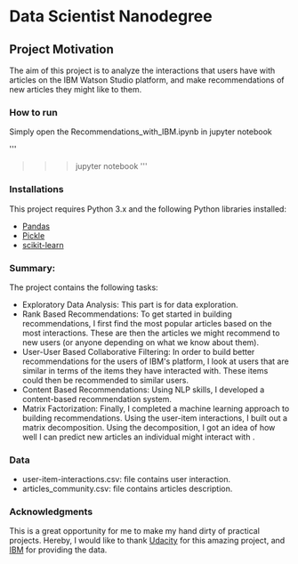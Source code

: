 # Data Scientist Nanodegree


## Project Motivation
The aim of this project is to analyze the interactions that users have with articles on the IBM Watson Studio platform, and make recommendations of new articles they might like to them.

### How to run
Simply open the Recommendations_with_IBM.ipynb in jupyter notebook

'''
>>> jupyter notebook
'''

###  Installations
This project requires Python 3.x and the following Python libraries installed:
- [Pandas](http://pandas.pydata.org)
- [Pickle](https://pickle.pydata.org/)
- [scikit-learn](http://scikit-learn.org/stable/)

### Summary:
The project contains the following tasks:
- Exploratory Data Analysis: This part is for data exploration.
- Rank Based Recommendations: To get started in building recommendations, I first find the most popular articles based on the most interactions. These are then the articles we might recommend to new users (or anyone depending on what we know about them).
- User-User Based Collaborative Filtering: In order to build better recommendations for the users of IBM's platform, I look at users that are similar in terms of the items they have interacted with. These items could then be recommended to similar users.
- Content Based Recommendations:  Using  NLP skills, I developed a content-based recommendation system.
- Matrix Factorization: Finally, I completed a machine learning approach to building recommendations. Using the user-item interactions, I built out a matrix decomposition. Using the decomposition, I got an idea of how well I can predict new articles an individual might interact with .    

### Data
- user-item-interactions.csv: file contains user interaction.
- articles_community.csv: file contains articles description.  

### Acknowledgments
This is a great opportunity for me to make my hand dirty of practical projects.
Hereby, I would like to thank [Udacity](https://eu.udacity.com/) for this amazing project, and [IBM](https://dataplatform.cloud.ibm.com/) for providing the data.
